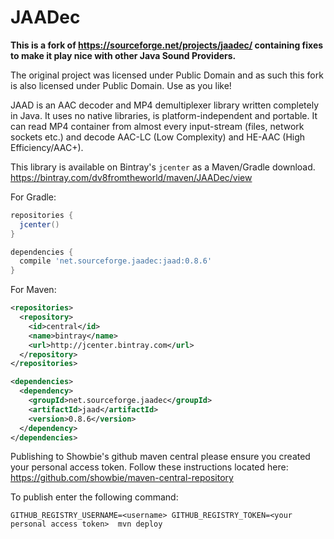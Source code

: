 # JAADec
**This is a fork of https://sourceforge.net/projects/jaadec/ containing fixes to make it play nice with other Java Sound Providers.**

The original project was licensed under Public Domain and as such this fork is also licensed under Public Domain. Use as you like!

JAAD is an AAC decoder and MP4 demultiplexer library written completely in Java. It uses no native libraries, is platform-independent and portable. It can read MP4 container from almost every input-stream (files, network sockets etc.) and decode AAC-LC (Low Complexity) and HE-AAC (High Efficiency/AAC+).

This library is available on Bintray's `jcenter` as a Maven/Gradle download.<br>
https://bintray.com/dv8fromtheworld/maven/JAADec/view
<p>
For Gradle:

```groovy
repositories {
  jcenter()
}

dependencies {
  compile 'net.sourceforge.jaadec:jaad:0.8.6'
}
```
<p>
For Maven:

```xml
<repositories>
  <repository>
    <id>central</id>
    <name>bintray</name>
    <url>http://jcenter.bintray.com</url>
  </repository>
</repositories>

<dependencies>
  <dependency>
    <groupId>net.sourceforge.jaadec</groupId>
    <artifactId>jaad</artifactId>
    <version>0.8.6</version>
  </dependency>
</dependencies>
```

Publishing to Showbie's github maven central please ensure you created your personal access token.  Follow these instructions located here:  https://github.com/showbie/maven-central-repository

To publish enter the following command:

`GITHUB_REGISTRY_USERNAME=<username> GITHUB_REGISTRY_TOKEN=<your personal access token>  mvn deploy`

